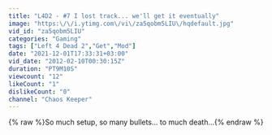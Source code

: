 ```yaml
---
title: "L4D2 - #7 I lost track... we'll get it eventually"
image: "https:\/\/i.ytimg.com\/vi\/za5qobm5LIU\/hqdefault.jpg"
vid_id: "za5qobm5LIU"
categories: "Gaming"
tags: ["Left 4 Dead 2","Get","Mod"]
date: "2021-12-01T17:33:31+03:00"
vid_date: "2012-02-10T00:30:15Z"
duration: "PT9M10S"
viewcount: "12"
likeCount: "1"
dislikeCount: "0"
channel: "Chaos Keeper"
---
```

{% raw %}So much setup, so many bullets... to much death...{% endraw %}
